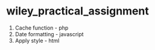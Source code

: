 # wiley_practical_assignment
1. Cache function - php
2. Date formatting - javascript
3. Apply style - html
